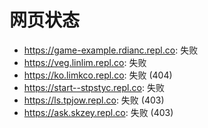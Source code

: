 # 网页状态
- https://game-example.rdianc.repl.co: 失败
- https://veg.linlim.repl.co: 失败
- https://ko.limkco.repl.co: 失败 (404)
- https://start--stpstyc.repl.co: 失败
- https://ls.tpjow.repl.co: 失败 (403)
- https://ask.skzey.repl.co: 失败 (403)
